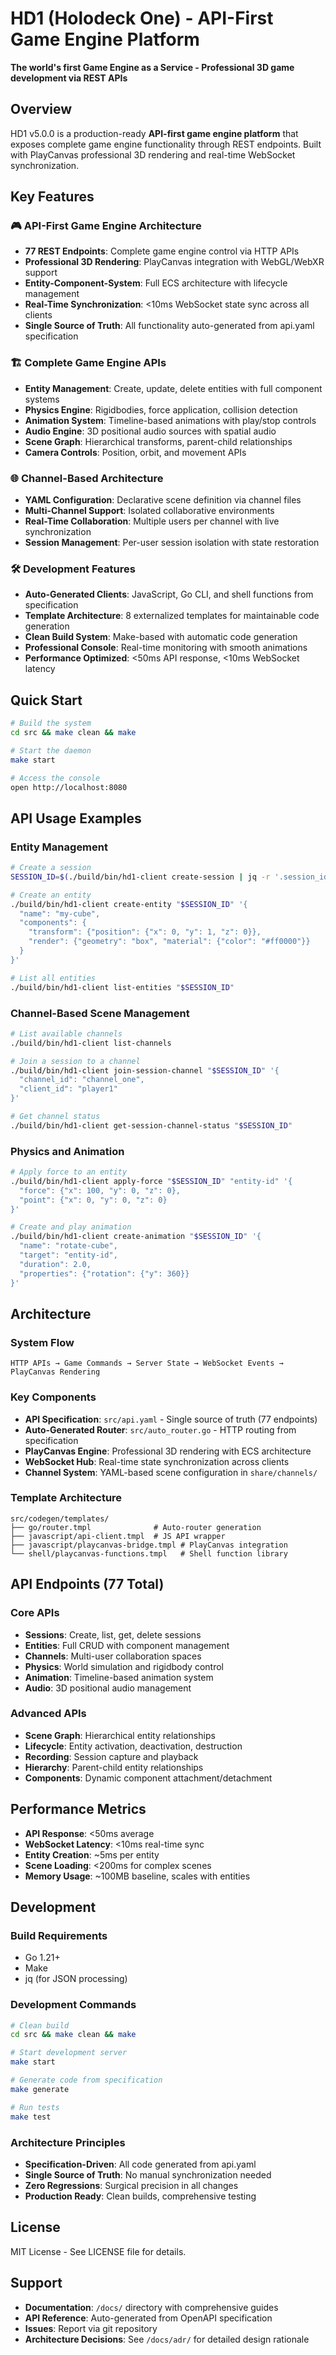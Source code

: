 # HD1 (Holodeck One) - API-First Game Engine Platform

**The world's first Game Engine as a Service - Professional 3D game development via REST APIs**

## Overview

HD1 v5.0.0 is a production-ready **API-first game engine platform** that exposes complete game engine functionality through REST endpoints. Built with PlayCanvas professional 3D rendering and real-time WebSocket synchronization.

## Key Features

### 🎮 API-First Game Engine Architecture
- **77 REST Endpoints**: Complete game engine control via HTTP APIs
- **Professional 3D Rendering**: PlayCanvas integration with WebGL/WebXR support
- **Entity-Component-System**: Full ECS architecture with lifecycle management
- **Real-Time Synchronization**: <10ms WebSocket state sync across all clients
- **Single Source of Truth**: All functionality auto-generated from api.yaml specification

### 🏗️ Complete Game Engine APIs
- **Entity Management**: Create, update, delete entities with full component systems
- **Physics Engine**: Rigidbodies, force application, collision detection
- **Animation System**: Timeline-based animations with play/stop controls
- **Audio Engine**: 3D positional audio sources with spatial audio
- **Scene Graph**: Hierarchical transforms, parent-child relationships
- **Camera Controls**: Position, orbit, and movement APIs

### 🌐 Channel-Based Architecture
- **YAML Configuration**: Declarative scene definition via channel files
- **Multi-Channel Support**: Isolated collaborative environments
- **Real-Time Collaboration**: Multiple users per channel with live synchronization
- **Session Management**: Per-user session isolation with state restoration

### 🛠️ Development Features
- **Auto-Generated Clients**: JavaScript, Go CLI, and shell functions from specification
- **Template Architecture**: 8 externalized templates for maintainable code generation
- **Clean Build System**: Make-based with automatic code generation
- **Professional Console**: Real-time monitoring with smooth animations
- **Performance Optimized**: <50ms API response, <10ms WebSocket latency

## Quick Start

```bash
# Build the system
cd src && make clean && make

# Start the daemon
make start

# Access the console
open http://localhost:8080
```

## API Usage Examples

### Entity Management
```bash
# Create a session
SESSION_ID=$(./build/bin/hd1-client create-session | jq -r '.session_id')

# Create an entity
./build/bin/hd1-client create-entity "$SESSION_ID" '{
  "name": "my-cube",
  "components": {
    "transform": {"position": {"x": 0, "y": 1, "z": 0}},
    "render": {"geometry": "box", "material": {"color": "#ff0000"}}
  }
}'

# List all entities
./build/bin/hd1-client list-entities "$SESSION_ID"
```

### Channel-Based Scene Management
```bash
# List available channels
./build/bin/hd1-client list-channels

# Join a session to a channel
./build/bin/hd1-client join-session-channel "$SESSION_ID" '{
  "channel_id": "channel_one",
  "client_id": "player1"
}'

# Get channel status
./build/bin/hd1-client get-session-channel-status "$SESSION_ID"
```

### Physics and Animation
```bash
# Apply force to an entity
./build/bin/hd1-client apply-force "$SESSION_ID" "entity-id" '{
  "force": {"x": 100, "y": 0, "z": 0},
  "point": {"x": 0, "y": 0, "z": 0}
}'

# Create and play animation
./build/bin/hd1-client create-animation "$SESSION_ID" '{
  "name": "rotate-cube",
  "target": "entity-id",
  "duration": 2.0,
  "properties": {"rotation": {"y": 360}}
}'
```

## Architecture

### System Flow
```
HTTP APIs → Game Commands → Server State → WebSocket Events → PlayCanvas Rendering
```

### Key Components
- **API Specification**: `src/api.yaml` - Single source of truth (77 endpoints)
- **Auto-Generated Router**: `src/auto_router.go` - HTTP routing from specification
- **PlayCanvas Engine**: Professional 3D rendering with ECS architecture
- **WebSocket Hub**: Real-time state synchronization across clients
- **Channel System**: YAML-based scene configuration in `share/channels/`

### Template Architecture
```
src/codegen/templates/
├── go/router.tmpl              # Auto-router generation
├── javascript/api-client.tmpl  # JS API wrapper
├── javascript/playcanvas-bridge.tmpl # PlayCanvas integration
└── shell/playcanvas-functions.tmpl   # Shell function library
```

## API Endpoints (77 Total)

### Core APIs
- **Sessions**: Create, list, get, delete sessions
- **Entities**: Full CRUD with component management
- **Channels**: Multi-user collaboration spaces
- **Physics**: World simulation and rigidbody control
- **Animation**: Timeline-based animation system
- **Audio**: 3D positional audio management

### Advanced APIs
- **Scene Graph**: Hierarchical entity relationships
- **Lifecycle**: Entity activation, deactivation, destruction
- **Recording**: Session capture and playback
- **Hierarchy**: Parent-child entity relationships
- **Components**: Dynamic component attachment/detachment

## Performance Metrics

- **API Response**: <50ms average
- **WebSocket Latency**: <10ms real-time sync
- **Entity Creation**: ~5ms per entity
- **Scene Loading**: <200ms for complex scenes
- **Memory Usage**: ~100MB baseline, scales with entities

## Development

### Build Requirements
- Go 1.21+
- Make
- jq (for JSON processing)

### Development Commands
```bash
# Clean build
cd src && make clean && make

# Start development server
make start

# Generate code from specification
make generate

# Run tests
make test
```

### Architecture Principles
- **Specification-Driven**: All code generated from api.yaml
- **Single Source of Truth**: No manual synchronization needed
- **Zero Regressions**: Surgical precision in all changes
- **Production Ready**: Clean builds, comprehensive testing

## License

MIT License - See LICENSE file for details.

## Support

- **Documentation**: `/docs/` directory with comprehensive guides
- **API Reference**: Auto-generated from OpenAPI specification
- **Issues**: Report via git repository
- **Architecture Decisions**: See `/docs/adr/` for detailed design rationale